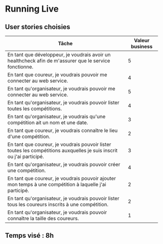 # Running Live

## User stories choisies

|Tâche                                                                                                                 |Valeur business  |
|----------------------------------------------------------------------------------------------------------------------|---------------- |
|En tant que développeur, je voudrais avoir un healthcheck afin de m'assurer que le service fonctionne.                |5                |
|En tant que coureur, je voudrais pouvoir me connecter au web service.                                                 |4                |
|En tant qu'organisateur, je voudrais pouvoir me connecter au web service.                                             |5                |
|En tant qu'organisateur, je voudrais pouvoir lister toutes les compétitions.                                          |4                |
|En tant qu'organisateur, je voudrais qu'une compétition ait un nom et une date.                                       |3                |
|En tant que coureur, je voudrais connaître le lieu d'une compétition.                                                 |2                |
|En tant que coureur, je voudrais pouvoir lister toutes les compétitions auxquelles je suis inscrit ou j'ai participé. |3                |
|En tant qu'organisateur, je voudrais pouvoir créer une compétition.                                                   |4                |
|En tant que coureur, je voudrais pouvoir ajouter mon temps à une compétition à laquelle j'ai participé.               |2                |
|En tant qu'organisateur, je voudrais pouvoir lister tous les coureurs inscrits à une compétition.                     |2                |
|En tant qu'organisateur, je voudrais pouvoir connaître la taille des coureurs.                                        |1                |


## Temps visé : 8h
